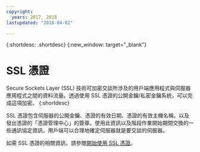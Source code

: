 ```yaml
---
copyright:
  years: 2017, 2018
lastupdated: "2018-04-02"

---
```


{:shortdesc: .shortdesc}
{:new_window: target="_blank"}


# SSL 憑證
Secure Sockets Layer (SSL) 技術可加密交談所涉及的用戶端應用程式與伺服器應用程式之間的資料流量。透過使用 SSL 憑證的公開金鑰/私密金鑰系統，可以完成這項加密。
{:shortdesc}

SSL 憑證包含伺服器的公開金鑰、憑證的有效日期、憑證的有效主機名稱，以及發出憑證的「憑證管理中心」的簽章。使用此資訊以及階段作業開始期間交換的一些通訊協定資訊，用戶端可以合理地確定伺服器就是要交談的伺服器。

如需 SSL 憑證的相關資訊，請參閱[開始使用 SSL 憑證](/docs/infrastructure/ssl-certificates/index.html)。
